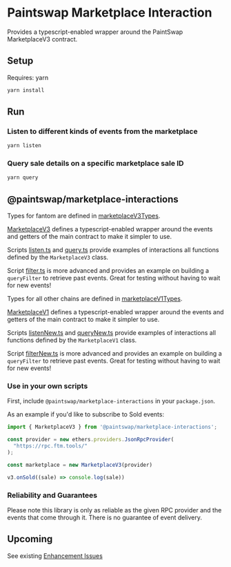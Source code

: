 # Paintswap Marketplace Interaction

Provides a typescript-enabled wrapper around the PaintSwap MarketplaceV3 contract.

## Setup

Requires: yarn

```bash
yarn install
```

## Run

### Listen to different kinds of events from the marketplace

```bash
yarn listen
```

### Query sale details on a specific marketplace sale ID

```bash
yarn query
```

## @paintswap/marketplace-interactions

Types for fantom are defined in [marketplaceV3Types](./src/lib/marketplaceV3Types.ts).

[MarketplaceV3](./src/lib/marketplaceV3.ts) defines a typescript-enabled wrapper around the events and getters of the main contract to make it simpler to use.

Scripts [listen.ts](./src/listen.ts) and [query.ts](./src/query.ts) provide examples of interactions all functions defined by the `MarketplaceV3` class.

Script [filter.ts](./src/filter.ts) is more advanced and provides an example on building a `queryFilter` to retrieve past events. Great for testing without having to wait for new events!

Types for all other chains are defined in [marketplaceV1Types](./src/lib/marketplaceV1Types.ts).

[MarketplaceV1](./src/lib/marketplaceV1.ts) defines a typescript-enabled wrapper around the events and getters of the main contract to make it simpler to use.

Scripts [listenNew.ts](./src/listen.ts) and [queryNew.ts](./src/query.ts) provide examples of interactions all functions defined by the `MarketplaceV1` class.

Script [filterNew.ts](./src/filter.ts) is more advanced and provides an example on building a `queryFilter` to retrieve past events. Great for testing without having to wait for new events!

### Use in your own scripts

First, include `@paintswap/marketplace-interactions` in your `package.json`.

As an example if you'd like to subscribe to Sold events:

```ts
import { MarketplaceV3 } from '@paintswap/marketplace-interactions';

const provider = new ethers.providers.JsonRpcProvider(
  "https://rpc.ftm.tools/"
);

const marketplace = new MarketplaceV3(provider)

v3.onSold((sale) => console.log(sale))
```

### Reliability and Guarantees

Please note this library is only as reliable as the given RPC provider and the events that come through it. There is no guarantee of event delivery.

## Upcoming

See existing [Enhancement Issues](https://github.com/PaintSwap/paintswap-marketplace-interaction/labels/enhancement)